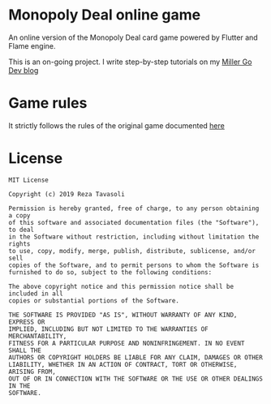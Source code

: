 # Monopoly Deal online game

An online version of the Monopoly Deal card game powered by Flutter and Flame engine.

This is an on-going project. I write step-by-step tutorials on my [Miller Go Dev blog](https://www.millergodev.com)

# Game rules

It strictly follows the rules of the original game documented [here](http://www.monopolydealrules.com/)

# License

```
MIT License

Copyright (c) 2019 Reza Tavasoli

Permission is hereby granted, free of charge, to any person obtaining a copy
of this software and associated documentation files (the "Software"), to deal
in the Software without restriction, including without limitation the rights
to use, copy, modify, merge, publish, distribute, sublicense, and/or sell
copies of the Software, and to permit persons to whom the Software is
furnished to do so, subject to the following conditions:

The above copyright notice and this permission notice shall be included in all
copies or substantial portions of the Software.

THE SOFTWARE IS PROVIDED "AS IS", WITHOUT WARRANTY OF ANY KIND, EXPRESS OR
IMPLIED, INCLUDING BUT NOT LIMITED TO THE WARRANTIES OF MERCHANTABILITY,
FITNESS FOR A PARTICULAR PURPOSE AND NONINFRINGEMENT. IN NO EVENT SHALL THE
AUTHORS OR COPYRIGHT HOLDERS BE LIABLE FOR ANY CLAIM, DAMAGES OR OTHER
LIABILITY, WHETHER IN AN ACTION OF CONTRACT, TORT OR OTHERWISE, ARISING FROM,
OUT OF OR IN CONNECTION WITH THE SOFTWARE OR THE USE OR OTHER DEALINGS IN THE
SOFTWARE.
```

